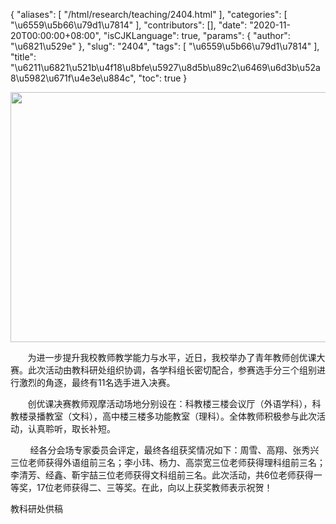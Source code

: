 {
    "aliases": [
        "/html/research/teaching/2404.html"
    ],
    "categories": [
        "\u6559\u5b66\u79d1\u7814"
    ],
    "contributors": [],
    "date": "2020-11-20T00:00:00+08:00",
    "isCJKLanguage": true,
    "params": {
        "author": "\u6821\u529e"
    },
    "slug": "2404",
    "tags": [
        "\u6559\u5b66\u79d1\u7814"
    ],
    "title": "\u6211\u6821\u521b\u4f18\u8bfe\u5927\u8d5b\u89c2\u6469\u6d3b\u52a8\u5982\u671f\u4e3e\u884c",
    "toc": true
}


<img
    src="https://cdn.tfls.online/mirror/full/061c988ee14e678ab07590a2eba00daf9bfe3bad.jpg"
    style="display:block;margin-left:auto;margin-right:auto;"
    decoding="async"
    fetchpriority="auto"
    loading="lazy"
    height="400"
    width="600"
/>




  





       为进一步提升我校教师教学能力与水平，近日，我校举办了青年教师创优课大赛。此次活动由教科研处组织协调，各学科组长密切配合，参赛选手分三个组别进行激烈的角逐，最终有11名选手进入决赛。




       创优课决赛教师观摩活动场地分别设在：科教楼三楼会议厅（外语学科），科教楼录播教室（文科），高中楼三楼多功能教室（理科）。全体教师积极参与此次活动，认真聆听，取长补短。




        经各分会场专家委员会评定，最终各组获奖情况如下：周雪、高翔、张秀兴三位老师获得外语组前三名；李小玮、杨力、高崇宽三位老师获得理科组前三名；李清芳、经鑫、靳宇喆三位老师获得文科组前三名。此次活动，共6位老师获得一等奖，17位老师获得二、三等奖。在此，向以上获奖教师表示祝贺！



教科研处供稿

  



